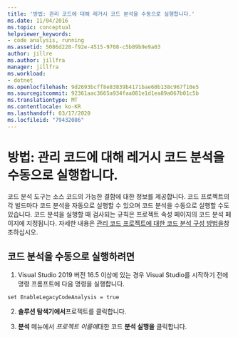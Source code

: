 ```yaml
---
title: '방법: 관리 코드에 대해 레거시 코드 분석을 수동으로 실행합니다.'
ms.date: 11/04/2016
ms.topic: conceptual
helpviewer_keywords:
- code analysis, running
ms.assetid: 5086d228-f92e-4515-9708-c5b89b9e9a03
author: jillre
ms.author: jillfra
manager: jillfra
ms.workload:
- dotnet
ms.openlocfilehash: 9d2693bcff8e83839b4171bae60b138c967f10e5
ms.sourcegitcommit: 92361aac3665a934faa081e1d1ea89a067b01c5b
ms.translationtype: MT
ms.contentlocale: ko-KR
ms.lasthandoff: 03/17/2020
ms.locfileid: "79432086"
---
```

# <a name="how-to-run-legacy-code-analysis-manually-for-managed-code"></a>방법: 관리 코드에 대해 레거시 코드 분석을 수동으로 실행합니다.
코드 분석 도구는 소스 코드의 가능한 결함에 대한 정보를 제공합니다. 코드 프로젝트의 각 빌드마다 코드 분석을 자동으로 실행할 수 있으며 코드 분석을 수동으로 실행할 수도 있습니다. 코드 분석을 실행할 때 검사되는 규칙은 프로젝트 속성 페이지의 코드 분석 페이지에 지정됩니다. 자세한 내용은 [관리 코드 프로젝트에 대한 코드 분석 구성 방법을](../code-quality/how-to-configure-code-analysis-for-a-managed-code-project.md)참조하십시오.

## <a name="to-run-code-analysis-manually"></a>코드 분석을 수동으로 실행하려면

1. Visual Studio 2019 버전 16.5 이상에 있는 경우 Visual Studio를 시작하기 전에 명령 프롬프트에 다음 명령을 실행합니다.

```
set EnableLegacyCodeAnalysis = true
```

2. **솔루션 탐색기에서**프로젝트를 클릭합니다.

3. **분석** 메뉴에서 *프로젝트 이름에*대한 코드 **분석 실행을** 클릭합니다.

